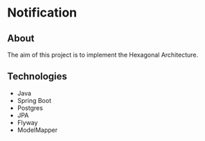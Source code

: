 # Notification

## About

The aim of this project is to implement the Hexagonal Architecture.

## Technologies

- Java
- Spring Boot
- Postgres
- JPA
- Flyway
- ModelMapper
